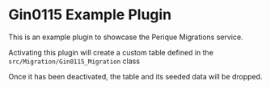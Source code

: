 # Gin0115 Example Plugin

This is an example plugin to showcase the Perique Migrations service.

Activating this plugin will create a custom table defined in the `src/Migration/Gin0115_Migration` class

Once it has been deactivated, the table and its seeded data will be dropped.